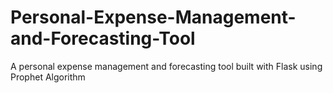 # Personal-Expense-Management-and-Forecasting-Tool
A personal expense management and forecasting tool built with Flask using Prophet Algorithm 
